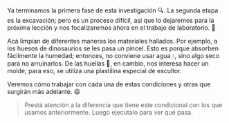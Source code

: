 <gs-attire attire-url="https://raw.githubusercontent.com/MumukiProject/mumuki-guia-gobstones-expresiones-kids/master/assets/attires/config_1534261073557.json"></gs-attire>

<gs-toolbox toolbox-url="https://raw.githubusercontent.com/MumukiProject/mumuki-guia-gobstones-expresiones-kids/master/assets/toolbox.xml">
</gs-toolbox>

Ya terminamos la primera fase de esta investigación :mag:. La segunda etapa es la excavación; pero es un proceso difícil, así que lo dejaremos para la próxima lección y nos focalizaremos ahora en el trabajo de laboratorio. :microscope:

Acá limpian de diferentes maneras los materiales hallados. Por ejemplo, a los huesos de dinosaurios se les pasa un pincel. Esto es porque absorben fácilmente la humedad; entonces, no conviene usar agua :droplet:, sino algo seco para no arruinarlos. De las huellas :paw_prints:, en cambio, nos interesa hacer un molde; para eso, se utiliza una plastilina especial de escultor. 

Veremos cómo trabajar con cada una de estas condiciones y otras que surgirán más adelante. :smiley:

> Prestá atención a la diferencia que tiene este condicional con los que usamos anteriormente. Luego ejecutalo para ver qué pasa.
